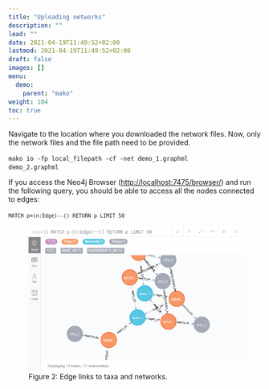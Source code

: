 ```yaml
---
title: "Uploading networks"
description: ""
lead: ""
date: 2021-04-19T11:49:52+02:00
lastmod: 2021-04-19T11:49:52+02:00
draft: false
images: []
menu: 
  demo:
    parent: "mako"
weight: 104
toc: true
---
```


Navigate to the location where you downloaded the network files. Now, only the network files and the file path need to be provided. 

<code>mako io -fp local_filepath -cf -net demo_1.graphml demo_2.graphml</code>

If you access the Neo4j Browser (<a href="http://localhost:7475/browser/">http://localhost:7475/browser/</a>) and run the following query, you should be able to access all the nodes connected to edges:

<code>```MATCH p=(n:Edge)--() RETURN p LIMIT 50```</code>

<figure>
  <img src="/images/demo_2.PNG" alt="Edge links to taxa and networks." width="600"> 
  <figcaption>Figure 2: Edge links to taxa and networks.</figcaption>
</figure>

